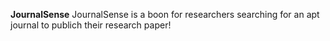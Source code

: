 **JournalSense**
JournalSense is a boon for researchers searching for an apt journal to publich their research paper!